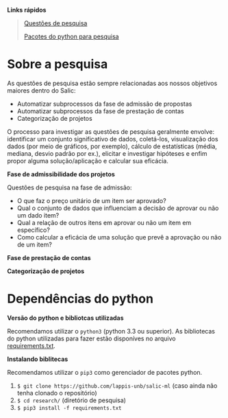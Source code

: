 **Links rápidos**
> [Questões de pesquisa](#sobre-a-pesquisa)
>
> [Pacotes do python para pesquisa](#dependências-do-python)


# Sobre a pesquisa

As questões de pesquisa estão sempre relacionadas aos nossos objetivos maiores dentro do Salic:
  - Automatizar subprocessos da fase de admissão de propostas
  - Automatizar subprocessos da fase de prestação de contas
  - Categorização de projetos

O processo para investigar as questões de pesquisa geralmente envolve: identificar um conjunto significativo de dados, coletá-los, visualização dos dados (por meio de gráficos, por exemplo), cálculo de estatísticas (média, mediana, desvio padrão por ex.), elicitar e investigar hipóteses e enfim propor alguma solução/aplicação e calcular sua eficácia.

**Fase de admissibilidade dos projetos**

Questões de pesquisa na fase de admissão:
- O que faz o preço unitário de um item ser aprovado?
- Qual o conjunto de dados que influenciam a decisão de aprovar ou não um dado item?
- Qual a relação de outros itens em aprovar ou não um item em específico?
- Como calcular a eficácia de uma solução que prevê a aprovação ou não de um item?

**Fase de prestação de contas**

**Categorização de projetos**

# Dependências do python

**Versão do python e bibliotcas utilizadas**

Recomendamos utilizar o `python3` (python 3.3 ou superior).
As bibliotecas do python utilizadas para fazer estão disponíves no arquivo [requirements.txt](https://github.com/lappis-unb/salic-ml/blob/master/research/requirements.txt).

**Instalando biblitecas**

Recomendamos utilizar o `pip3` como gerenciador de pacotes python.

1. `$ git clone https://github.com/lappis-unb/salic-ml` (caso ainda não tenha clonado o repositório)
2. `$ cd research/` (diretório de pesquisa)
3. `$ pip3 install -f requirements.txt`
